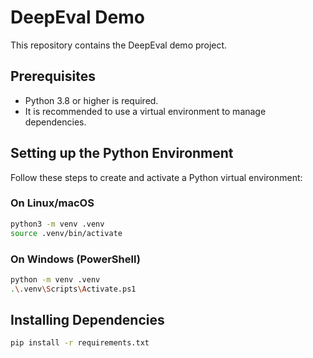 # DeepEval Demo

This repository contains the DeepEval demo project.

## Prerequisites

- Python 3.8 or higher is required.
- It is recommended to use a virtual environment to manage dependencies.

## Setting up the Python Environment

Follow these steps to create and activate a Python virtual environment:

### On Linux/macOS

```bash
python3 -m venv .venv
source .venv/bin/activate
```

### On Windows (PowerShell)

```bash
python -m venv .venv
.\.venv\Scripts\Activate.ps1
```

## Installing Dependencies

```bash
pip install -r requirements.txt
```

